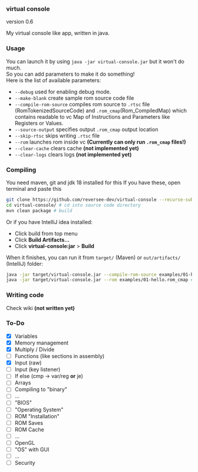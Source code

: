 ### virtual console 
version 0.6

My virtual console like app, written in java.

### Usage
You can launch it by using ```java -jar virtual-console.jar``` but it won't do much.  
So you can add parameters to make it do something!  
Here is the list of available parameters:  
 * ```--debug``` used for enabling debug mode. 
 * ```--make-blank``` create sample rom source code file
 * ```--compile-rom-source``` compiles rom source to ```.rtsc``` file (RomTokenizedSourceCode) and ```.rom_cmap```(Rom_CompiledMap) which contains readable to vc Map of Instructions and Parameters like Registers or Values.  
 * ```--source-output``` specifies output ```.rom_cmap``` output location
 * ```--skip-rtsc``` skips writing ```.rtsc``` file 
 * ```--rom``` launches rom inside vc **(Currently can only run ```.rom_cmap``` files!)**
 * ```--clear-cache``` clears cache **(not implemented yet)**
 * ```--clear-logs``` clears logs **(not implemented yet)**

### Compiling 
You need maven, git and jdk 18 installed for this
If you have these, open terminal and paste this

``` bash
git clone https://github.com/reversee-dev/virtual-console --recurse-submodules # clone source code
cd virtual-console/ # cd into source code directory 
mvn clean package # build 
```

Or if you have IntelliJ idea installed:
* Click build from top menu 
* Click **Build Artifacts...**
* Click **virtual-console:jar** > **Build**

When it finishes, you can run it from ```target/``` (Maven) or ```out/artifacts/``` (IntelliJ) folder:  
```bash
java -jar target/virtual-console.jar --compile-rom-source examples/01-hello.rsc # compile
java -jar target/virtual-console.jar --rom examples/01-hello.rom_cmap # run
```

### Writing code
Check wiki **(not written yet)**

### To-Do
 * [x] Variables
 * [x] Memory management
 * [x] Multiply / Divide
 * [ ] Functions (like sections in assembly)
 * [x] Input (raw)
 * [ ] Input (key listener)
 * [ ] If else (cmp -> var/reg **or** je) 
 * [ ] Arrays
 * [ ] Compiling to "binary"
 * [ ] ...
 * [ ] "BIOS"
 * [ ] "Operating System"
 * [ ] ROM "Installation"
 * [ ] ROM Saves
 * [ ] ROM Cache
 * [ ] ...
 * [ ] OpenGL
 * [ ] "OS" with GUI
 * [ ] ...
 * [ ] Security